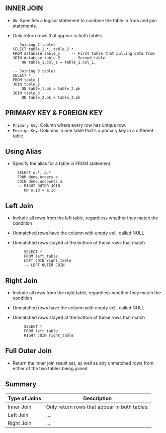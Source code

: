 ## INNER JOIN
- `ON`: Specifies a logical statement to combine the table in from and join statements.
- Only return rows that appear in both tables.

      -- Joining 2 tables
      SELECT table_1.*, table_2.*
      FROM database.table_1     -- First table that pulling data from
      JOIN database.table_2     -- Second table
          ON table_1.col_1 = table_2.col_1;
          
      -- Joining 3 tables
      SELECT *
      FROM table_1
      JOIN table_2
          ON table_1.pk = table_2.pk
      JOIN table_3
          ON table_2.pk = table_3.pk

## PRIMARY KEY & FOREIGN KEY
- `Primary Key`: Column where every row has unique row.
- `Foreign Key`: Columns in one table that's a primary key in a different table.

## Using Alias
- Specify the alias for a table in FROM statement
            
            
        
        SELECT o.*, a.*
        FROM demo.orders o
        JOIN demo.accounts a
        -- RIGHT OUTER JOIN
           ON o.id = a.id

## Left Join
- Include all rows from the left table, regardless whether they match the condition
- Unmatched rows have the column with empty cell, called NULL
- Unmatched rows stayed at the bottom of those rows that match

           SELECT *
           FROM left_table
           LEFT JOIN right_table
           -- LEFT OUTER JOIN

## Right Join
- Include all rows from the right table, regardless whether they match the condition
- Unmatched rows have the column with empty cell, called NULL
- Unmatched rows stayed at the bottom of those rows that match

           SELECT *
           FROM left_table
           RIGHT JOIN right_table

## Full Outer Join
- Return the inner join result set, as well as any unmatched rows from either of the two tables being joined

## Summary
|Type of Joins|Description|
|-------------|-----------|
|Inner Join | Only return rows that appear in both tables.|
|Left Join| ...|
|Right Join| ...|
